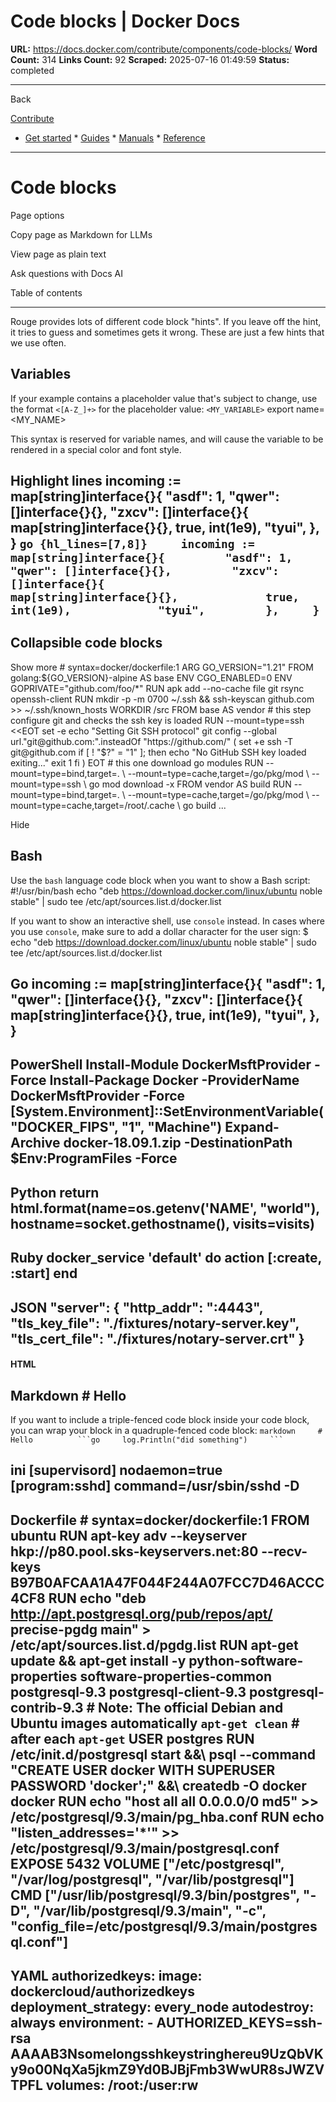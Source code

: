 # Code blocks | Docker Docs

**URL:** https://docs.docker.com/contribute/components/code-blocks/
**Word Count:** 314
**Links Count:** 92
**Scraped:** 2025-07-16 01:49:59
**Status:** completed

---

Back

[Contribute](https://docs.docker.com/contribute/)

  * [Get started](https://docs.docker.com/get-started/)   * [Guides](https://docs.docker.com/guides/)   * [Manuals](https://docs.docker.com/manuals/)   * [Reference](https://docs.docker.com/reference/)

* * *

# Code blocks

Page options

Copy page as Markdown for LLMs

View page as plain text

Ask questions with Docs AI

Table of contents

* * *

Rouge provides lots of different code block "hints". If you leave off the hint, it tries to guess and sometimes gets it wrong. These are just a few hints that we use often.

## Variables

If your example contains a placeholder value that's subject to change, use the format `<[A-Z_]+>` for the placeholder value: `<MY_VARIABLE>`               export name=<MY_NAME>

This syntax is reserved for variable names, and will cause the variable to be rendered in a special color and font style.

## Highlight lines               incoming := map[string]interface{}{         "asdf": 1,         "qwer": []interface{}{},         "zxcv": []interface{}{             map[string]interface{}{},             true,             int(1e9),             "tyui",         },     }                   ```go {hl_lines=[7,8]}     incoming := map[string]interface{}{         "asdf": 1,         "qwer": []interface{}{},         "zxcv": []interface{}{             map[string]interface{}{},             true,             int(1e9),             "tyui",         },     }        ```

## Collapsible code blocks

Show more               # syntax=docker/dockerfile:1          ARG GO_VERSION="1.21"          FROM golang:${GO_VERSION}-alpine AS base     ENV CGO_ENABLED=0     ENV GOPRIVATE="github.com/foo/*"     RUN apk add --no-cache file git rsync openssh-client     RUN mkdir -p -m 0700 ~/.ssh && ssh-keyscan github.com >> ~/.ssh/known_hosts     WORKDIR /src          FROM base AS vendor     # this step configure git and checks the ssh key is loaded     RUN --mount=type=ssh <<EOT       set -e       echo "Setting Git SSH protocol"       git config --global url."git@github.com:".insteadOf "https://github.com/"       (         set +e         ssh -T git@github.com         if [ ! "$?" = "1" ]; then           echo "No GitHub SSH key loaded exiting..."           exit 1         fi       )     EOT     # this one download go modules     RUN --mount=type=bind,target=. \         --mount=type=cache,target=/go/pkg/mod \         --mount=type=ssh \         go mod download -x          FROM vendor AS build     RUN --mount=type=bind,target=. \         --mount=type=cache,target=/go/pkg/mod \         --mount=type=cache,target=/root/.cache \         go build ...

Hide

## Bash

Use the `bash` language code block when you want to show a Bash script:               #!/usr/bin/bash     echo "deb https://download.docker.com/linux/ubuntu noble stable" | sudo tee /etc/apt/sources.list.d/docker.list

If you want to show an interactive shell, use `console` instead. In cases where you use `console`, make sure to add a dollar character for the user sign:               $ echo "deb https://download.docker.com/linux/ubuntu noble stable" | sudo tee /etc/apt/sources.list.d/docker.list     

## Go               incoming := map[string]interface{}{         "asdf": 1,         "qwer": []interface{}{},         "zxcv": []interface{}{             map[string]interface{}{},             true,             int(1e9),             "tyui",         },     }

## PowerShell               Install-Module DockerMsftProvider -Force     Install-Package Docker -ProviderName DockerMsftProvider -Force     [System.Environment]::SetEnvironmentVariable("DOCKER_FIPS", "1", "Machine")     Expand-Archive docker-18.09.1.zip -DestinationPath $Env:ProgramFiles -Force

## Python               return html.format(name=os.getenv('NAME', "world"), hostname=socket.gethostname(), visits=visits)

## Ruby               docker_service 'default' do       action [:create, :start]     end

## JSON               "server": {       "http_addr": ":4443",       "tls_key_file": "./fixtures/notary-server.key",       "tls_cert_file": "./fixtures/notary-server.crt"     }

#### HTML               <!DOCTYPE html>     <html>     <head>     <title>Welcome to nginx!</title>     </head>     </html>

## Markdown               # Hello

If you want to include a triple-fenced code block inside your code block, you can wrap your block in a quadruple-fenced code block:               ````markdown     # Hello          ```go     log.Println("did something")     ```     ````

## ini               [supervisord]     nodaemon=true          [program:sshd]     command=/usr/sbin/sshd -D

## Dockerfile               # syntax=docker/dockerfile:1          FROM ubuntu          RUN apt-key adv --keyserver hkp://p80.pool.sks-keyservers.net:80 --recv-keys B97B0AFCAA1A47F044F244A07FCC7D46ACCC4CF8          RUN echo "deb http://apt.postgresql.org/pub/repos/apt/ precise-pgdg main" > /etc/apt/sources.list.d/pgdg.list          RUN apt-get update && apt-get install -y python-software-properties software-properties-common postgresql-9.3 postgresql-client-9.3 postgresql-contrib-9.3          # Note: The official Debian and Ubuntu images automatically ``apt-get clean``     # after each ``apt-get``          USER postgres          RUN    /etc/init.d/postgresql start &&\         psql --command "CREATE USER docker WITH SUPERUSER PASSWORD 'docker';" &&\         createdb -O docker docker          RUN echo "host all  all    0.0.0.0/0  md5" >> /etc/postgresql/9.3/main/pg_hba.conf          RUN echo "listen_addresses='*'" >> /etc/postgresql/9.3/main/postgresql.conf          EXPOSE 5432          VOLUME  ["/etc/postgresql", "/var/log/postgresql", "/var/lib/postgresql"]          CMD ["/usr/lib/postgresql/9.3/bin/postgres", "-D", "/var/lib/postgresql/9.3/main", "-c", "config_file=/etc/postgresql/9.3/main/postgresql.conf"]

## YAML               authorizedkeys:       image: dockercloud/authorizedkeys       deployment_strategy: every_node       autodestroy: always       environment:         - AUTHORIZED_KEYS=ssh-rsa AAAAB3Nsomelongsshkeystringhereu9UzQbVKy9o00NqXa5jkmZ9Yd0BJBjFmb3WwUR8sJWZVTPFL       volumes:         /root:/user:rw